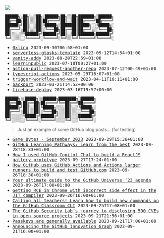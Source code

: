 <img src="https://github-profile-trophy.vercel.app/?username=0xlino&theme=onedark"/>

```
██████╗░██╗░░░██╗░██████╗██╗░░██╗███████╗░██████╗
██╔══██╗██║░░░██║██╔════╝██║░░██║██╔════╝██╔════╝
██████╔╝██║░░░██║╚█████╗░███████║█████╗░░╚█████╗░
██╔═══╝░██║░░░██║░╚═══██╗██╔══██║██╔══╝░░░╚═══██╗
██║░░░░░╚██████╔╝██████╔╝██║░░██║███████╗██████╔╝
╚═╝░░░░░░╚═════╝░╚═════╝░╚═╝░░╚═╝╚══════╝╚═════╝░
```

<!-- PUSHES:START -->

- <samp>[0xlino](https://github.com/0xlino/0xlino) <kbd>2023-09-30T06:58+01:00</kbd></samp>
- <samp>[serverless-gtasks-template](https://github.com/0xlino/serverless-gtasks-template) <kbd>2023-09-12T14:54+01:00</kbd></samp>
- <samp>[vanity-addy](https://github.com/0xlino/vanity-addy) <kbd>2023-08-20T22:59+01:00</kbd></samp>
- <samp>[learninpublic](https://github.com/0xlino/learninpublic) <kbd>2023-07-18T00:27+01:00</kbd></samp>
- <samp>[action-pull-request-another-repo](https://github.com/0xlino/action-pull-request-another-repo) <kbd>2023-07-12T00:49+01:00</kbd></samp>
- <samp>[typescript-actions](https://github.com/0xlino/typescript-actions) <kbd>2023-05-29T18:07+01:00</kbd></samp>
- <samp>[trigger-workflow-and-wait](https://github.com/0xlino/trigger-workflow-and-wait) <kbd>2023-04-11T16:11+01:00</kbd></samp>
- <samp>[backport](https://github.com/0xlino/backport) <kbd>2023-03-21T14:53+00:00</kbd></samp>
- <samp>[firebase-deploy](https://github.com/0xlino/firebase-deploy) <kbd>2023-03-16T19:57+00:00</kbd></samp>

<!-- PUSHES:END -->

```
██████╗░░█████╗░░██████╗████████╗░██████╗
██╔══██╗██╔══██╗██╔════╝╚══██╔══╝██╔════╝
██████╔╝██║░░██║╚█████╗░░░░██║░░░╚█████╗░
██╔═══╝░██║░░██║░╚═══██╗░░░██║░░░░╚═══██╗
██║░░░░░╚█████╔╝██████╔╝░░░██║░░░██████╔╝
╚═╝░░░░░░╚════╝░╚═════╝░░░░╚═╝░░░╚═════╝░
```

> Just an example of some GitHub blog posts... (for testing)

<!-- POSTS:START -->

- <samp>[Game Bytes · September 2023](https://github.blog/2023-09-29-game-bytes/) <kbd>2023-09-29T15:36+01:00</kbd></samp>
- <samp>[GitHub Learning Pathways: Learn from the best](https://github.blog/2023-09-28-github-learning-pathways-learn-from-the-best/) <kbd>2023-09-28T18:33+01:00</kbd></samp>
- <samp>[How I used GitHub Copilot Chat to build a ReactJS gallery prototype](https://github.blog/2023-09-27-how-i-used-github-copilot-chat-to-build-a-reactjs-gallery-prototype/) <kbd>2023-09-27T17:24+01:00</kbd></samp>
- <samp>[How GitHub uses GitHub Actions and Actions larger runners to build and test GitHub.com](https://github.blog/2023-09-26-how-github-uses-github-actions-and-actions-larger-runners-to-build-and-test-github-com/) <kbd>2023-09-26T18:30+01:00</kbd></samp>
- <samp>[Your ultimate guide to the GitHub Universe ‘23 agenda](https://github.blog/2023-09-26-your-ultimate-guide-to-the-github-universe-23-agenda/) <kbd>2023-09-26T17:00+01:00</kbd></samp>
- <samp>[Getting RCE in Chrome with incorrect side effect in the JIT compiler](https://github.blog/2023-09-26-getting-rce-in-chrome-with-incorrect-side-effect-in-the-jit-compiler/) <kbd>2023-09-26T16:00+01:00</kbd></samp>
- <samp>[Calling all teachers! Learn how to build new commands on the GitHub Classroom CLI](https://github.blog/2023-09-25-calling-all-teachers-learn-how-to-build-new-commands-on-the-github-classroom-cli/) <kbd>2023-09-25T17:08+01:00</kbd></samp>
- <samp>[The GitHub Security Lab’s journey to disclosing 500 CVEs in open source projects](https://github.blog/2023-09-21-the-github-security-labs-journey-to-disclosing-500-cves-in-open-source-projects/) <kbd>2023-09-21T21:56+01:00</kbd></samp>
- <samp>[Passkeys are generally available](https://github.blog/2023-09-21-passkeys-are-generally-available/) <kbd>2023-09-21T17:00+01:00</kbd></samp>
- <samp>[Announcing the GitHub Innovation Graph](https://github.blog/2023-09-21-announcing-the-github-innovation-graph/) <kbd>2023-09-21T16:00+01:00</kbd></samp>

<!-- POSTS:END -->
